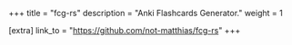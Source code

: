 +++
title = "fcg-rs"
description = "Anki Flashcards Generator."
weight = 1

[extra]
link_to = "https://github.com/not-matthias/fcg-rs"
+++

